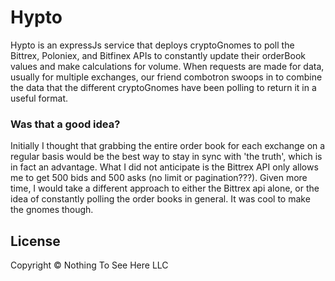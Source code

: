 # Hypto

Hypto is an expressJs service that deploys cryptoGnomes to poll the Bittrex, Poloniex, and Bitfinex APIs to constantly update their orderBook values and make calculations for volume. When requests are made for data, usually for multiple exchanges, our friend combotron swoops in to combine the data that the different cryptoGnomes have been polling to return it in a useful format.

### Was that a good idea?

Initially I thought that grabbing the entire order book for each exchange on a regular basis would be the best way to stay in sync with 'the truth', which is in fact an advantage. What I did not anticipate is the Bittrex API only allows me to get 500 bids and 500 asks (no limit or pagination???). Given more time, I would take a different approach to either the Bittrex api alone, or the idea of constantly polling the order books in general. It was cool to make the gnomes though.

## License

Copyright © Nothing To See Here LLC
